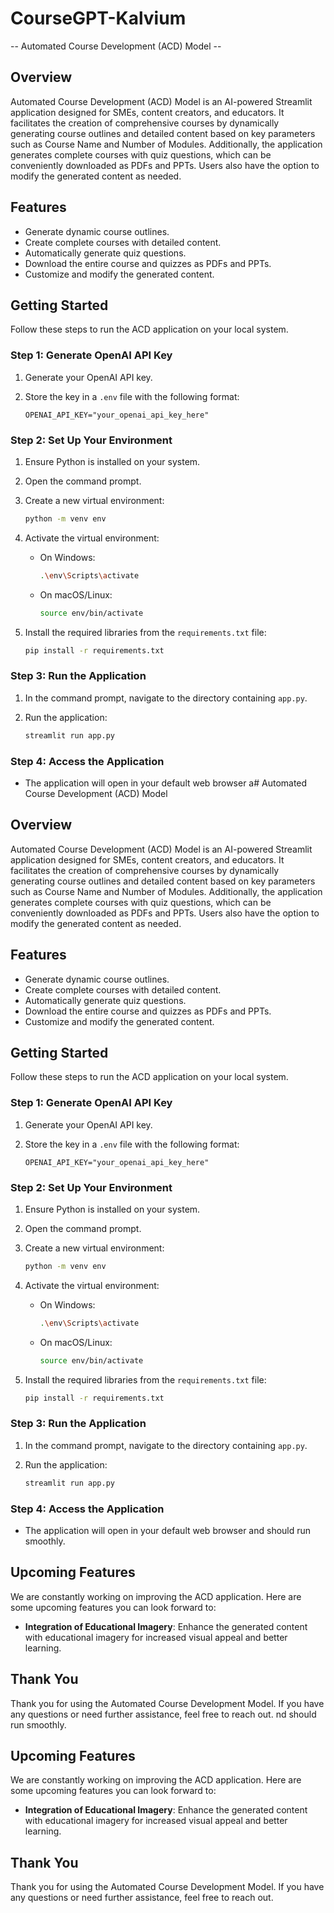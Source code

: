 ﻿# CourseGPT-Kalvium
 -- Automated Course Development (ACD) Model --

## Overview

Automated Course Development (ACD) Model is an AI-powered Streamlit application designed for SMEs, content creators, and educators. It facilitates the creation of comprehensive courses by dynamically generating course outlines and detailed content based on key parameters such as Course Name and Number of Modules. Additionally, the application generates complete courses with quiz questions, which can be conveniently downloaded as PDFs and PPTs. Users also have the option to modify the generated content as needed.

## Features

- Generate dynamic course outlines.
- Create complete courses with detailed content.
- Automatically generate quiz questions.
- Download the entire course and quizzes as PDFs and PPTs.
- Customize and modify the generated content.

## Getting Started

Follow these steps to run the ACD application on your local system.

### Step 1: Generate OpenAI API Key

1. Generate your OpenAI API key.
   
3. Store the key in a `.env` file with the following format:
   
   ```env
   OPENAI_API_KEY="your_openai_api_key_here"
   ```

### Step 2: Set Up Your Environment

1. Ensure Python is installed on your system.
   
3. Open the command prompt.
   
5. Create a new virtual environment:
   
   ```sh
   python -m venv env
   ```

7. Activate the virtual environment:
   
   - On Windows:
     ```sh
     .\env\Scripts\activate
     ```
   
   - On macOS/Linux:
     ```sh
     source env/bin/activate
     ```
     
9. Install the required libraries from the `requirements.txt` file:
   ```sh
   pip install -r requirements.txt
   ```

### Step 3: Run the Application

1. In the command prompt, navigate to the directory containing `app.py`.
   
3. Run the application:
   ```sh
   streamlit run app.py
   ```

### Step 4: Access the Application

- The application will open in your default web browser a# Automated Course Development (ACD) Model

## Overview

Automated Course Development (ACD) Model is an AI-powered Streamlit application designed for SMEs, content creators, and educators. It facilitates the creation of comprehensive courses by dynamically generating course outlines and detailed content based on key parameters such as Course Name and Number of Modules. Additionally, the application generates complete courses with quiz questions, which can be conveniently downloaded as PDFs and PPTs. Users also have the option to modify the generated content as needed.

## Features

- Generate dynamic course outlines.
- Create complete courses with detailed content.
- Automatically generate quiz questions.
- Download the entire course and quizzes as PDFs and PPTs.
- Customize and modify the generated content.

## Getting Started

Follow these steps to run the ACD application on your local system.

### Step 1: Generate OpenAI API Key

1. Generate your OpenAI API key.
   
3. Store the key in a `.env` file with the following format:
   
   ```env
   OPENAI_API_KEY="your_openai_api_key_here"
   ```

### Step 2: Set Up Your Environment

1. Ensure Python is installed on your system.
   
3. Open the command prompt.
   
5. Create a new virtual environment:
   
   ```sh
   python -m venv env
   ```

7. Activate the virtual environment:
   
   - On Windows:
     ```sh
     .\env\Scripts\activate
     ```
   
   - On macOS/Linux:
     ```sh
     source env/bin/activate
     ```
     
9. Install the required libraries from the `requirements.txt` file:
   ```sh
   pip install -r requirements.txt
   ```

### Step 3: Run the Application

1. In the command prompt, navigate to the directory containing `app.py`.
   
3. Run the application:
   ```sh
   streamlit run app.py
   ```

### Step 4: Access the Application

- The application will open in your default web browser and should run smoothly.

## Upcoming Features

We are constantly working on improving the ACD application. Here are some upcoming features you can look forward to:

- **Integration of Educational Imagery**: Enhance the generated content with educational imagery for increased visual appeal and better learning.

## Thank You

Thank you for using the Automated Course Development Model. If you have any questions or need further assistance, feel free to reach out.
nd should run smoothly.

## Upcoming Features

We are constantly working on improving the ACD application. Here are some upcoming features you can look forward to:

- **Integration of Educational Imagery**: Enhance the generated content with educational imagery for increased visual appeal and better learning.

## Thank You

Thank you for using the Automated Course Development Model. If you have any questions or need further assistance, feel free to reach out.

